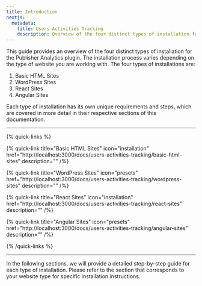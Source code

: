 ```yaml
---
title: Introduction
nextjs:
  metadata:
    title: Users Activities Tracking
    description: Overview of the four distinct types of installation for the Publisher Analytics plugin.
---
```


This guide provides an overview of the four distinct types of installation for the Publisher Analytics plugin. The installation process varies depending on the type of website you are working with. The four types of installations are:

1. Basic HTML Sites
2. WordPress Sites
3. React Sites
4. Angular Sites

Each type of installation has its own unique requirements and steps, which are covered in more detail in their respective sections of this documentation.

---

{% quick-links %}

{% quick-link title="Basic HTML Sites" icon="installation" href="http://localhost:3000/docs/users-activities-tracking/basic-html-sites" description="" /%}

{% quick-link title="WordPress Sites" icon="presets" href="http://localhost:3000/docs/users-activities-tracking/wordpress-sites" description="" /%}

{% quick-link title="React Sites" icon="installation" href="http://localhost:3000/docs/users-activities-tracking/react-sites" description="" /%}

{% quick-link title="Angular Sites" icon="presets" href="http://localhost:3000/docs/users-activities-tracking/angular-sites" description="" /%}

{% /quick-links %}

---

In the following sections, we will provide a detailed step-by-step guide for each type of installation. Please refer to the section that corresponds to your website type for specific installation instructions.